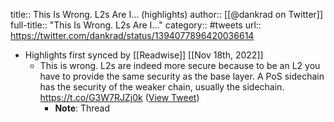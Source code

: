 title:: This Is Wrong. L2s Are I... (highlights)
author:: [[@dankrad on Twitter]]
full-title:: "This Is Wrong. L2s Are I..."
category:: #tweets
url:: https://twitter.com/dankrad/status/1394077896420036614

- Highlights first synced by [[Readwise]] [[Nov 18th, 2022]]
	- This is wrong. L2s are indeed more secure because to be an L2 you have to provide the same security as the base layer. 
	  A PoS sidechain has the security of the weaker chain, usually the sidechain. https://t.co/G3W7RJZj0k ([View Tweet](https://twitter.com/dankrad/status/1393721324300865537))
		- **Note**: Thread